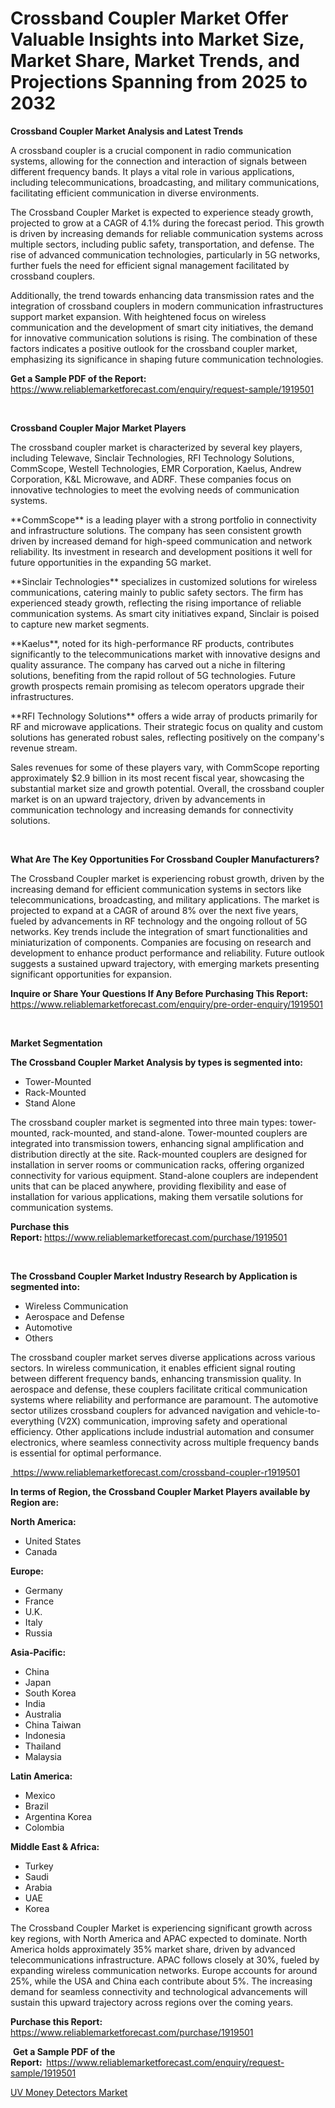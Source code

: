 <p><h1>Crossband Coupler Market Offer Valuable Insights into Market Size, Market Share, Market Trends, and Projections Spanning from 2025 to 2032</h1></p><p><strong>Crossband Coupler Market Analysis and Latest Trends</strong></p>
<p><p>A crossband coupler is a crucial component in radio communication systems, allowing for the connection and interaction of signals between different frequency bands. It plays a vital role in various applications, including telecommunications, broadcasting, and military communications, facilitating efficient communication in diverse environments.</p><p>The Crossband Coupler Market is expected to experience steady growth, projected to grow at a CAGR of 4.1% during the forecast period. This growth is driven by increasing demands for reliable communication systems across multiple sectors, including public safety, transportation, and defense. The rise of advanced communication technologies, particularly in 5G networks, further fuels the need for efficient signal management facilitated by crossband couplers.</p><p>Additionally, the trend towards enhancing data transmission rates and the integration of crossband couplers in modern communication infrastructures support market expansion. With heightened focus on wireless communication and the development of smart city initiatives, the demand for innovative communication solutions is rising. The combination of these factors indicates a positive outlook for the crossband coupler market, emphasizing its significance in shaping future communication technologies.</p></p>
<p><strong>Get a Sample PDF of the Report:&nbsp;</strong> <a href="https://www.reliablemarketforecast.com/enquiry/request-sample/1919501?utm_campaign=1134&utm_medium=2&utm_source=Github&utm_content=ia&utm_term=20022025&utm_id=crossband-coupler">https://www.reliablemarketforecast.com/enquiry/request-sample/1919501</a></p>
<p>&nbsp;</p>
<p><strong>Crossband Coupler Major Market Players</strong></p>
<p><p>The crossband coupler market is characterized by several key players, including Telewave, Sinclair Technologies, RFI Technology Solutions, CommScope, Westell Technologies, EMR Corporation, Kaelus, Andrew Corporation, K&L Microwave, and ADRF. These companies focus on innovative technologies to meet the evolving needs of communication systems.</p><p>**CommScope** is a leading player with a strong portfolio in connectivity and infrastructure solutions. The company has seen consistent growth driven by increased demand for high-speed communication and network reliability. Its investment in research and development positions it well for future opportunities in the expanding 5G market.</p><p>**Sinclair Technologies** specializes in customized solutions for wireless communications, catering mainly to public safety sectors. The firm has experienced steady growth, reflecting the rising importance of reliable communication systems. As smart city initiatives expand, Sinclair is poised to capture new market segments.</p><p>**Kaelus**, noted for its high-performance RF products, contributes significantly to the telecommunications market with innovative designs and quality assurance. The company has carved out a niche in filtering solutions, benefiting from the rapid rollout of 5G technologies. Future growth prospects remain promising as telecom operators upgrade their infrastructures.</p><p>**RFI Technology Solutions** offers a wide array of products primarily for RF and microwave applications. Their strategic focus on quality and custom solutions has generated robust sales, reflecting positively on the company's revenue stream. </p><p>Sales revenues for some of these players vary, with CommScope reporting approximately $2.9 billion in its most recent fiscal year, showcasing the substantial market size and growth potential. Overall, the crossband coupler market is on an upward trajectory, driven by advancements in communication technology and increasing demands for connectivity solutions.</p></p>
<p>&nbsp;</p>
<p><strong>What Are The Key Opportunities For Crossband Coupler Manufacturers?</strong></p>
<p><p>The Crossband Coupler market is experiencing robust growth, driven by the increasing demand for efficient communication systems in sectors like telecommunications, broadcasting, and military applications. The market is projected to expand at a CAGR of around 8% over the next five years, fueled by advancements in RF technology and the ongoing rollout of 5G networks. Key trends include the integration of smart functionalities and miniaturization of components. Companies are focusing on research and development to enhance product performance and reliability. Future outlook suggests a sustained upward trajectory, with emerging markets presenting significant opportunities for expansion.</p></p>
<p><strong>Inquire or Share Your Questions If Any Before Purchasing This Report:</strong> <a href="https://www.reliablemarketforecast.com/enquiry/pre-order-enquiry/1919501?utm_campaign=1134&utm_medium=2&utm_source=Github&utm_content=ia&utm_term=20022025&utm_id=crossband-coupler">https://www.reliablemarketforecast.com/enquiry/pre-order-enquiry/1919501</a></p>
<p>&nbsp;</p>
<p><strong>Market Segmentation</strong></p>
<p><strong>The Crossband Coupler Market Analysis by types is segmented into:</strong></p>
<p><ul><li>Tower-Mounted</li><li>Rack-Mounted</li><li>Stand Alone</li></ul></p>
<p><p>The crossband coupler market is segmented into three main types: tower-mounted, rack-mounted, and stand-alone. Tower-mounted couplers are integrated into transmission towers, enhancing signal amplification and distribution directly at the site. Rack-mounted couplers are designed for installation in server rooms or communication racks, offering organized connectivity for various equipment. Stand-alone couplers are independent units that can be placed anywhere, providing flexibility and ease of installation for various applications, making them versatile solutions for communication systems.</p></p>
<p><strong>Purchase this Report:&nbsp;</strong><a href="https://www.reliablemarketforecast.com/purchase/1919501?utm_campaign=1134&utm_medium=2&utm_source=Github&utm_content=ia&utm_term=20022025&utm_id=crossband-coupler">https://www.reliablemarketforecast.com/purchase/1919501</a></p>
<p>&nbsp;</p>
<p><strong>The Crossband Coupler Market Industry Research by Application is segmented into:</strong></p>
<p><ul><li>Wireless Communication</li><li>Aerospace and Defense</li><li>Automotive</li><li>Others</li></ul></p>
<p><p>The crossband coupler market serves diverse applications across various sectors. In wireless communication, it enables efficient signal routing between different frequency bands, enhancing transmission quality. In aerospace and defense, these couplers facilitate critical communication systems where reliability and performance are paramount. The automotive sector utilizes crossband couplers for advanced navigation and vehicle-to-everything (V2X) communication, improving safety and operational efficiency. Other applications include industrial automation and consumer electronics, where seamless connectivity across multiple frequency bands is essential for optimal performance.</p></p>
<p><a href="https://www.reliablemarketforecast.com/crossband-coupler-r1919501?utm_campaign=1134&utm_medium=2&utm_source=Github&utm_content=ia&utm_term=20022025&utm_id=crossband-coupler">&nbsp;https://www.reliablemarketforecast.com/crossband-coupler-r1919501</a></p>
<p><strong>In terms of Region, the Crossband Coupler Market Players available by Region are:</strong></p>
<p>
    <p> <strong> North America: </strong>
        <ul>
            <li>United States</li>
            <li>Canada</li>
        </ul>
        </p> 
    <p> <strong> Europe: </strong>
        <ul>
            <li>Germany</li>
            <li>France</li>
            <li>U.K.</li>
            <li>Italy</li>
            <li>Russia</li>
        </ul>
        </p> 
    <p> <strong> Asia-Pacific: </strong>
        <ul>
            <li>China</li>
            <li>Japan</li>
            <li>South Korea</li>
            <li>India</li>
            <li>Australia</li>
            <li>China Taiwan</li>
            <li>Indonesia</li>
            <li>Thailand</li>
            <li>Malaysia</li>
        </ul>
        </p> 
    <p> <strong> Latin America: </strong>
        <ul>
            <li>Mexico</li>
            <li>Brazil</li>
            <li>Argentina Korea</li>
            <li>Colombia</li>
        </ul>
        </p> 
    <p> <strong> Middle East & Africa: </strong>
        <ul>
            <li>Turkey</li>
            <li>Saudi</li>
            <li>Arabia</li>
            <li>UAE</li>
            <li>Korea</li>
        </ul>
    </p>
    </p>
<p><p>The Crossband Coupler Market is experiencing significant growth across key regions, with North America and APAC expected to dominate. North America holds approximately 35% market share, driven by advanced telecommunications infrastructure. APAC follows closely at 30%, fueled by expanding wireless communication networks. Europe accounts for around 25%, while the USA and China each contribute about 5%. The increasing demand for seamless connectivity and technological advancements will sustain this upward trajectory across regions over the coming years.</p></p>
<p><strong>Purchase this Report: </strong><a href="https://www.reliablemarketforecast.com/purchase/1919501?utm_campaign=1134&utm_medium=2&utm_source=Github&utm_content=ia&utm_term=20022025&utm_id=crossband-coupler">https://www.reliablemarketforecast.com/purchase/1919501</a></p>
<p>&nbsp;<strong>Get a Sample PDF of the Report:&nbsp;&nbsp;</strong><a href="https://www.reliablemarketforecast.com/enquiry/request-sample/1919501?utm_campaign=1134&utm_medium=2&utm_source=Github&utm_content=ia&utm_term=20022025&utm_id=crossband-coupler">https://www.reliablemarketforecast.com/enquiry/request-sample/1919501</a></p>
<p><strong></strong></p>
<p><p><a href="https://github.com/ifashadaheur/Market-Research-Report-List-1/blob/main/uv-money-detectors-market.md?utm_campaign=1134&utm_medium=2&utm_source=Github&utm_content=ia&utm_term=20022025&utm_id=crossband-coupler">UV Money Detectors Market</a></p></p>